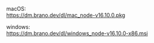 macOS:<br />
<https://dm.brano.dev/dl/mac_node-v16.10.0.pkg>

windows:<br />
<https://dm.brano.dev/dl/windows_node-v16.10.0-x86.msi>
